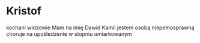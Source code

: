 # Kristof
kochani widzowie Mam na imię Dawid Kamil jestem osobą niepełnosprawną choruje na upośledzenie w stopniu umiarkowanym
